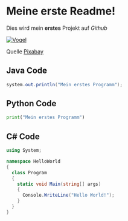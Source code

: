 # Meine erste Readme!

Dies wird mein **erstes** Projekt auf *Github*

[![Vogel](https://user-images.githubusercontent.com/110892683/183599314-e32fcedf-33f9-45c8-bd57-d495d5ecf1ee.jpg)](https://Pixabay.com)

Quelle [Pixabay](https://user-images.githubusercontent.com/110892683/183599314-e32fcedf-33f9-45c8-bd57-d495d5ecf1ee.jpg)

## Java Code

```java
system.out.println("Mein erstes Programm");
```

## Python Code

```python
print("Mein erstes Programm")
```

## C# Code

```c#
using System;

namespace HelloWorld
{
  class Program
  {
    static void Main(string[] args)
    {
      Console.WriteLine("Hello World!");    
    }
  }
}
```


